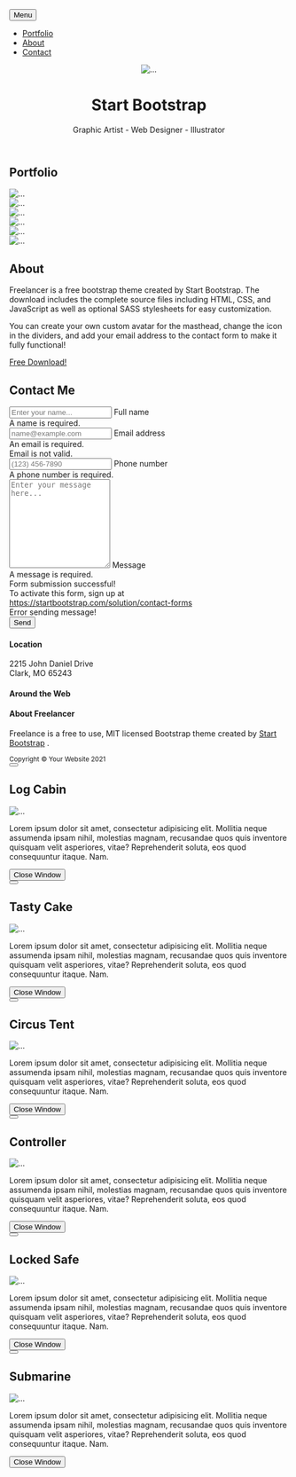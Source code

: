 <!DOCTYPE html>
<html lang="en">
    <head>
        <meta charset="utf-8" />
        <meta name="viewport" content="width=device-width, initial-scale=1, shrink-to-fit=no" />
        <meta name="description" content="" />
        <meta name="author" content="" />
        <title>Freelancer - Start Bootstrap Theme</title>
        <!-- Favicon-->
        <link rel="icon" type="image/x-icon" href="assets/favicon.ico" />
        <!-- Font Awesome icons (free version)-->
        <script src="https://use.fontawesome.com/releases/v5.15.3/js/all.js" crossorigin="anonymous"></script>
        <!-- Google fonts-->
        <link href="https://fonts.googleapis.com/css?family=Montserrat:400,700" rel="stylesheet" type="text/css" />
        <link href="https://fonts.googleapis.com/css?family=Lato:400,700,400italic,700italic" rel="stylesheet" type="text/css" />
        <!-- Core theme CSS (includes Bootstrap)-->
        <link href="css/styles.css" rel="stylesheet" />
        <link href="https://cdn.jsdelivr.net/npm/bootstrap@5.0.2/dist/css/bootstrap.min.css" rel="stylesheet" integrity="sha384-EVSTQN3/azprG1Anm3QDgpJLIm9Nao0Yz1ztcQTwFspd3yD65VohhpuuCOmLASjC" crossorigin="anonymous">
        <script src="https://cdn.jsdelivr.net/npm/bootstrap@5.0.2/dist/js/bootstrap.bundle.min.js" integrity="sha384-MrcW6ZMFYlzcLA8Nl+NtUVF0sA7MsXsP1UyJoMp4YLEuNSfAP+JcXn/tWtIaxVXM" crossorigin="anonymous"></script>
    </head>
    <body id="page-top">
        <!-- Navigation-->
        <nav class="navbar navbar-expand-lg bg-secondary text-uppercase fixed-top" id="mainNav">
            <div class="container">
                <a class="navbar-brand" href="#page-top"><!--<img src="assets/img/Fable.svg">--></a>
                <button class="navbar-toggler text-uppercase font-weight-bold bg-primary text-white rounded" type="button" data-bs-toggle="collapse" data-bs-target="#navbarResponsive" aria-controls="navbarResponsive" aria-expanded="false" aria-label="Toggle navigation">
                    Menu
                    <i class="fas fa-bars"></i>
                </button>
                <div class="collapse navbar-collapse" id="navbarResponsive">
                    <ul class="navbar-nav ms-auto">
                        <li class="nav-item mx-0 mx-lg-1"><a class="nav-link py-3 px-0 px-lg-3 rounded" href="#portfolio">Portfolio</a></li>
                        <li class="nav-item mx-0 mx-lg-1"><a class="nav-link py-3 px-0 px-lg-3 rounded" href="#about">About</a></li>
                        <li class="nav-item mx-0 mx-lg-1"><a class="nav-link py-3 px-0 px-lg-3 rounded" href="#contact">Contact</a></li>
                    </ul>
                </div>
            </div>
        </nav>
        <!-- Masthead-->
        <header class="masthead bg-primary text-white text-center">
            <div class="container d-flex align-items-center flex-column">
                <!-- Masthead Avatar Image-->
                <img class="masthead-avatar mb-5" src="assets/img/avataaars.svg" alt="..." />
                <!-- Masthead Heading-->
                <h1 class="masthead-heading text-uppercase mb-0">Start Bootstrap</h1>
                <!-- Icon Divider-->
                <div class="divider-custom divider-light">
                    <div class="divider-custom-line"></div>
                    <div class="divider-custom-icon"><i class="fas fa-star"></i></div>
                    <div class="divider-custom-line"></div>
                </div>
                <!-- Masthead Subheading-->
                <p class="masthead-subheading font-weight-light mb-0">Graphic Artist - Web Designer - Illustrator</p>
            </div>
        </header>
        <!-- Portfolio Section-->
        <section class="page-section portfolio" id="portfolio">
            <div class="container">
                <!-- Portfolio Section Heading-->
                <h2 class="page-section-heading text-center text-uppercase text-secondary mb-0">Portfolio</h2>
                <!-- Icon Divider-->
                <div class="divider-custom">
                    <div class="divider-custom-line"></div>
                    <div class="divider-custom-icon"><i class="fas fa-star"></i></div>
                    <div class="divider-custom-line"></div>
                </div>
                <!-- Portfolio Grid Items-->
                <div class="row justify-content-center">
                    <!-- Portfolio Item 1-->
                    <div class="col-md-6 col-lg-4 mb-5">
                        <div class="portfolio-item mx-auto" data-bs-toggle="modal" data-bs-target="#portfolioModal1">
                            <div class="portfolio-item-caption d-flex align-items-center justify-content-center h-100 w-100">
                                <div class="portfolio-item-caption-content text-center text-white"><i class="fas fa-plus fa-3x"></i></div>
                            </div>
                            <img class="img-fluid" src="assets/img/portfolio/cabin.png" alt="..." />
                        </div>
                    </div>
                    <!-- Portfolio Item 2-->
                    <div class="col-md-6 col-lg-4 mb-5">
                        <div class="portfolio-item mx-auto" data-bs-toggle="modal" data-bs-target="#portfolioModal2">
                            <div class="portfolio-item-caption d-flex align-items-center justify-content-center h-100 w-100">
                                <div class="portfolio-item-caption-content text-center text-white"><i class="fas fa-plus fa-3x"></i></div>
                            </div>
                            <img class="img-fluid" src="assets/img/portfolio/cake.png" alt="..." />
                        </div>
                    </div>
                    <!-- Portfolio Item 3-->
                    <div class="col-md-6 col-lg-4 mb-5">
                        <div class="portfolio-item mx-auto" data-bs-toggle="modal" data-bs-target="#portfolioModal3">
                            <div class="portfolio-item-caption d-flex align-items-center justify-content-center h-100 w-100">
                                <div class="portfolio-item-caption-content text-center text-white"><i class="fas fa-plus fa-3x"></i></div>
                            </div>
                            <img class="img-fluid" src="assets/img/portfolio/circus.png" alt="..." />
                        </div>
                    </div>
                    <!-- Portfolio Item 4-->
                    <div class="col-md-6 col-lg-4 mb-5 mb-lg-0">
                        <div class="portfolio-item mx-auto" data-bs-toggle="modal" data-bs-target="#portfolioModal4">
                            <div class="portfolio-item-caption d-flex align-items-center justify-content-center h-100 w-100">
                                <div class="portfolio-item-caption-content text-center text-white"><i class="fas fa-plus fa-3x"></i></div>
                            </div>
                            <img class="img-fluid" src="assets/img/portfolio/game.png" alt="..." />
                        </div>
                    </div>
                    <!-- Portfolio Item 5-->
                    <div class="col-md-6 col-lg-4 mb-5 mb-md-0">
                        <div class="portfolio-item mx-auto" data-bs-toggle="modal" data-bs-target="#portfolioModal5">
                            <div class="portfolio-item-caption d-flex align-items-center justify-content-center h-100 w-100">
                                <div class="portfolio-item-caption-content text-center text-white"><i class="fas fa-plus fa-3x"></i></div>
                            </div>
                            <img class="img-fluid" src="assets/img/portfolio/safe.png" alt="..." />
                        </div>
                    </div>
                    <!-- Portfolio Item 6-->
                    <div class="col-md-6 col-lg-4">
                        <div class="portfolio-item mx-auto" data-bs-toggle="modal" data-bs-target="#portfolioModal6">
                            <div class="portfolio-item-caption d-flex align-items-center justify-content-center h-100 w-100">
                                <div class="portfolio-item-caption-content text-center text-white"><i class="fas fa-plus fa-3x"></i></div>
                            </div>
                            <img class="img-fluid" src="assets/img/portfolio/submarine.png" alt="..." />
                        </div>
                    </div>
                </div>
            </div>
        </section>
        <!-- About Section-->
        <section class="page-section bg-primary text-white mb-0" id="about">
            <div class="container">
                <!-- About Section Heading-->
                <h2 class="page-section-heading text-center text-uppercase text-white">About</h2>
                <!-- Icon Divider-->
                <div class="divider-custom divider-light">
                    <div class="divider-custom-line"></div>
                    <div class="divider-custom-icon"><i class="fas fa-star"></i></div>
                    <div class="divider-custom-line"></div>
                </div>
                <!-- About Section Content-->
                <div class="row">
                    <div class="col-lg-4 ms-auto"><p class="lead">Freelancer is a free bootstrap theme created by Start Bootstrap. The download includes the complete source files including HTML, CSS, and JavaScript as well as optional SASS stylesheets for easy customization.</p></div>
                    <div class="col-lg-4 me-auto"><p class="lead">You can create your own custom avatar for the masthead, change the icon in the dividers, and add your email address to the contact form to make it fully functional!</p></div>
                </div>
                <!-- About Section Button-->
                <div class="text-center mt-4">
                    <a class="btn btn-xl btn-outline-light" href="https://startbootstrap.com/theme/freelancer/">
                        <i class="fas fa-download me-2"></i>
                        Free Download!
                    </a>
                </div>
            </div>
        </section>
        <!-- Contact Section-->
        <section class="page-section" id="contact">
            <div class="container">
                <!-- Contact Section Heading-->
                <h2 class="page-section-heading text-center text-uppercase text-secondary mb-0">Contact Me</h2>
                <!-- Icon Divider-->
                <div class="divider-custom">
                    <div class="divider-custom-line"></div>
                    <div class="divider-custom-icon"><i class="fas fa-star"></i></div>
                    <div class="divider-custom-line"></div>
                </div>
                <!-- Contact Section Form-->
                <div class="row justify-content-center">
                    <div class="col-lg-8 col-xl-7">
                        <!-- * * * * * * * * * * * * * * *-->
                        <!-- * * SB Forms Contact Form * *-->
                        <!-- * * * * * * * * * * * * * * *-->
                        <!-- This form is pre-integrated with SB Forms.-->
                        <!-- To make this form functional, sign up at-->
                        <!-- https://startbootstrap.com/solution/contact-forms-->
                        <!-- to get an API token!-->
                        <form id="contactForm" data-sb-form-api-token="API_TOKEN">
                            <!-- Name input-->
                            <div class="form-floating mb-3">
                                <input class="form-control" id="name" type="text" placeholder="Enter your name..." data-sb-validations="required" />
                                <label for="name">Full name</label>
                                <div class="invalid-feedback" data-sb-feedback="name:required">A name is required.</div>
                            </div>
                            <!-- Email address input-->
                            <div class="form-floating mb-3">
                                <input class="form-control" id="email" type="email" placeholder="name@example.com" data-sb-validations="required,email" />
                                <label for="email">Email address</label>
                                <div class="invalid-feedback" data-sb-feedback="email:required">An email is required.</div>
                                <div class="invalid-feedback" data-sb-feedback="email:email">Email is not valid.</div>
                            </div>
                            <!-- Phone number input-->
                            <div class="form-floating mb-3">
                                <input class="form-control" id="phone" type="tel" placeholder="(123) 456-7890" data-sb-validations="required" />
                                <label for="phone">Phone number</label>
                                <div class="invalid-feedback" data-sb-feedback="phone:required">A phone number is required.</div>
                            </div>
                            <!-- Message input-->
                            <div class="form-floating mb-3">
                                <textarea class="form-control" id="message" type="text" placeholder="Enter your message here..." style="height: 10rem" data-sb-validations="required"></textarea>
                                <label for="message">Message</label>
                                <div class="invalid-feedback" data-sb-feedback="message:required">A message is required.</div>
                            </div>
                            <!-- Submit success message-->
                            <!---->
                            <!-- This is what your users will see when the form-->
                            <!-- has successfully submitted-->
                            <div class="d-none" id="submitSuccessMessage">
                                <div class="text-center mb-3">
                                    <div class="fw-bolder">Form submission successful!</div>
                                    To activate this form, sign up at
                                    <br />
                                    <a href="https://startbootstrap.com/solution/contact-forms">https://startbootstrap.com/solution/contact-forms</a>
                                </div>
                            </div>
                            <!-- Submit error message-->
                            <!---->
                            <!-- This is what your users will see when there is-->
                            <!-- an error submitting the form-->
                            <div class="d-none" id="submitErrorMessage"><div class="text-center text-danger mb-3">Error sending message!</div></div>
                            <!-- Submit Button-->
                            <button class="btn btn-primary btn-xl disabled" id="submitButton" type="submit">Send</button>
                        </form>
                    </div>
                </div>
            </div>
        </section>
        <!-- Footer-->
        <footer class="footer text-center">
            <div class="container">
                <div class="row">
                    <!-- Footer Location-->
                    <div class="col-lg-4 mb-5 mb-lg-0">
                        <h4 class="text-uppercase mb-4">Location</h4>
                        <p class="lead mb-0">
                            2215 John Daniel Drive
                            <br />
                            Clark, MO 65243
                        </p>
                    </div>
                    <!-- Footer Social Icons-->
                    <div class="col-lg-4 mb-5 mb-lg-0">
                        <h4 class="text-uppercase mb-4">Around the Web</h4>
                        <a class="btn btn-outline-light btn-social mx-1" href="#!"><i class="fab fa-fw fa-facebook-f"></i></a>
                        <a class="btn btn-outline-light btn-social mx-1" href="#!"><i class="fab fa-fw fa-twitter"></i></a>
                        <a class="btn btn-outline-light btn-social mx-1" href="#!"><i class="fab fa-fw fa-linkedin-in"></i></a>
                        <a class="btn btn-outline-light btn-social mx-1" href="#!"><i class="fab fa-fw fa-dribbble"></i></a>
                    </div>
                    <!-- Footer About Text-->
                    <div class="col-lg-4">
                        <h4 class="text-uppercase mb-4">About Freelancer</h4>
                        <p class="lead mb-0">
                            Freelance is a free to use, MIT licensed Bootstrap theme created by
                            <a href="http://startbootstrap.com">Start Bootstrap</a>
                            .
                        </p>
                    </div>
                </div>
            </div>
        </footer>
        <!-- Copyright Section-->
        <div class="copyright py-4 text-center text-white">
            <div class="container"><small>Copyright &copy; Your Website 2021</small></div>
        </div>
        <!-- Portfolio Modals-->
        <!-- Portfolio Modal 1-->
        <div class="portfolio-modal modal fade" id="portfolioModal1" tabindex="-1" aria-labelledby="portfolioModal1" aria-hidden="true">
            <div class="modal-dialog modal-xl">
                <div class="modal-content">
                    <div class="modal-header border-0"><button class="btn-close" type="button" data-bs-dismiss="modal" aria-label="Close"></button></div>
                    <div class="modal-body text-center pb-5">
                        <div class="container">
                            <div class="row justify-content-center">
                                <div class="col-lg-8">
                                    <!-- Portfolio Modal - Title-->
                                    <h2 class="portfolio-modal-title text-secondary text-uppercase mb-0">Log Cabin</h2>
                                    <!-- Icon Divider-->
                                    <div class="divider-custom">
                                        <div class="divider-custom-line"></div>
                                        <div class="divider-custom-icon"><i class="fas fa-star"></i></div>
                                        <div class="divider-custom-line"></div>
                                    </div>
                                    <!-- Portfolio Modal - Image-->
                                    <img class="img-fluid rounded mb-5" src="assets/img/portfolio/cabin.png" alt="..." />
                                    <!-- Portfolio Modal - Text-->
                                    <p class="mb-4">Lorem ipsum dolor sit amet, consectetur adipisicing elit. Mollitia neque assumenda ipsam nihil, molestias magnam, recusandae quos quis inventore quisquam velit asperiores, vitae? Reprehenderit soluta, eos quod consequuntur itaque. Nam.</p>
                                    <button class="btn btn-primary" href="#!" data-bs-dismiss="modal">
                                        <i class="fas fa-times fa-fw"></i>
                                        Close Window
                                    </button>
                                </div>
                            </div>
                        </div>
                    </div>
                </div>
            </div>
        </div>
        <!-- Portfolio Modal 2-->
        <div class="portfolio-modal modal fade" id="portfolioModal2" tabindex="-1" aria-labelledby="portfolioModal2" aria-hidden="true">
            <div class="modal-dialog modal-xl">
                <div class="modal-content">
                    <div class="modal-header border-0"><button class="btn-close" type="button" data-bs-dismiss="modal" aria-label="Close"></button></div>
                    <div class="modal-body text-center pb-5">
                        <div class="container">
                            <div class="row justify-content-center">
                                <div class="col-lg-8">
                                    <!-- Portfolio Modal - Title-->
                                    <h2 class="portfolio-modal-title text-secondary text-uppercase mb-0">Tasty Cake</h2>
                                    <!-- Icon Divider-->
                                    <div class="divider-custom">
                                        <div class="divider-custom-line"></div>
                                        <div class="divider-custom-icon"><i class="fas fa-star"></i></div>
                                        <div class="divider-custom-line"></div>
                                    </div>
                                    <!-- Portfolio Modal - Image-->
                                    <img class="img-fluid rounded mb-5" src="assets/img/portfolio/cake.png" alt="..." />
                                    <!-- Portfolio Modal - Text-->
                                    <p class="mb-4">Lorem ipsum dolor sit amet, consectetur adipisicing elit. Mollitia neque assumenda ipsam nihil, molestias magnam, recusandae quos quis inventore quisquam velit asperiores, vitae? Reprehenderit soluta, eos quod consequuntur itaque. Nam.</p>
                                    <button class="btn btn-primary" href="#!" data-bs-dismiss="modal">
                                        <i class="fas fa-times fa-fw"></i>
                                        Close Window
                                    </button>
                                </div>
                            </div>
                        </div>
                    </div>
                </div>
            </div>
        </div>
        <!-- Portfolio Modal 3-->
        <div class="portfolio-modal modal fade" id="portfolioModal3" tabindex="-1" aria-labelledby="portfolioModal3" aria-hidden="true">
            <div class="modal-dialog modal-xl">
                <div class="modal-content">
                    <div class="modal-header border-0"><button class="btn-close" type="button" data-bs-dismiss="modal" aria-label="Close"></button></div>
                    <div class="modal-body text-center pb-5">
                        <div class="container">
                            <div class="row justify-content-center">
                                <div class="col-lg-8">
                                    <!-- Portfolio Modal - Title-->
                                    <h2 class="portfolio-modal-title text-secondary text-uppercase mb-0">Circus Tent</h2>
                                    <!-- Icon Divider-->
                                    <div class="divider-custom">
                                        <div class="divider-custom-line"></div>
                                        <div class="divider-custom-icon"><i class="fas fa-star"></i></div>
                                        <div class="divider-custom-line"></div>
                                    </div>
                                    <!-- Portfolio Modal - Image-->
                                    <img class="img-fluid rounded mb-5" src="assets/img/portfolio/circus.png" alt="..." />
                                    <!-- Portfolio Modal - Text-->
                                    <p class="mb-4">Lorem ipsum dolor sit amet, consectetur adipisicing elit. Mollitia neque assumenda ipsam nihil, molestias magnam, recusandae quos quis inventore quisquam velit asperiores, vitae? Reprehenderit soluta, eos quod consequuntur itaque. Nam.</p>
                                    <button class="btn btn-primary" href="#!" data-bs-dismiss="modal">
                                        <i class="fas fa-times fa-fw"></i>
                                        Close Window
                                    </button>
                                </div>
                            </div>
                        </div>
                    </div>
                </div>
            </div>
        </div>
        <!-- Portfolio Modal 4-->
        <div class="portfolio-modal modal fade" id="portfolioModal4" tabindex="-1" aria-labelledby="portfolioModal4" aria-hidden="true">
            <div class="modal-dialog modal-xl">
                <div class="modal-content">
                    <div class="modal-header border-0"><button class="btn-close" type="button" data-bs-dismiss="modal" aria-label="Close"></button></div>
                    <div class="modal-body text-center pb-5">
                        <div class="container">
                            <div class="row justify-content-center">
                                <div class="col-lg-8">
                                    <!-- Portfolio Modal - Title-->
                                    <h2 class="portfolio-modal-title text-secondary text-uppercase mb-0">Controller</h2>
                                    <!-- Icon Divider-->
                                    <div class="divider-custom">
                                        <div class="divider-custom-line"></div>
                                        <div class="divider-custom-icon"><i class="fas fa-star"></i></div>
                                        <div class="divider-custom-line"></div>
                                    </div>
                                    <!-- Portfolio Modal - Image-->
                                    <img class="img-fluid rounded mb-5" src="assets/img/portfolio/game.png" alt="..." />
                                    <!-- Portfolio Modal - Text-->
                                    <p class="mb-4">Lorem ipsum dolor sit amet, consectetur adipisicing elit. Mollitia neque assumenda ipsam nihil, molestias magnam, recusandae quos quis inventore quisquam velit asperiores, vitae? Reprehenderit soluta, eos quod consequuntur itaque. Nam.</p>
                                    <button class="btn btn-primary" href="#!" data-bs-dismiss="modal">
                                        <i class="fas fa-times fa-fw"></i>
                                        Close Window
                                    </button>
                                </div>
                            </div>
                        </div>
                    </div>
                </div>
            </div>
        </div>
        <!-- Portfolio Modal 5-->
        <div class="portfolio-modal modal fade" id="portfolioModal5" tabindex="-1" aria-labelledby="portfolioModal5" aria-hidden="true">
            <div class="modal-dialog modal-xl">
                <div class="modal-content">
                    <div class="modal-header border-0"><button class="btn-close" type="button" data-bs-dismiss="modal" aria-label="Close"></button></div>
                    <div class="modal-body text-center pb-5">
                        <div class="container">
                            <div class="row justify-content-center">
                                <div class="col-lg-8">
                                    <!-- Portfolio Modal - Title-->
                                    <h2 class="portfolio-modal-title text-secondary text-uppercase mb-0">Locked Safe</h2>
                                    <!-- Icon Divider-->
                                    <div class="divider-custom">
                                        <div class="divider-custom-line"></div>
                                        <div class="divider-custom-icon"><i class="fas fa-star"></i></div>
                                        <div class="divider-custom-line"></div>
                                    </div>
                                    <!-- Portfolio Modal - Image-->
                                    <img class="img-fluid rounded mb-5" src="assets/img/portfolio/safe.png" alt="..." />
                                    <!-- Portfolio Modal - Text-->
                                    <p class="mb-4">Lorem ipsum dolor sit amet, consectetur adipisicing elit. Mollitia neque assumenda ipsam nihil, molestias magnam, recusandae quos quis inventore quisquam velit asperiores, vitae? Reprehenderit soluta, eos quod consequuntur itaque. Nam.</p>
                                    <button class="btn btn-primary" href="#!" data-bs-dismiss="modal">
                                        <i class="fas fa-times fa-fw"></i>
                                        Close Window
                                    </button>
                                </div>
                            </div>
                        </div>
                    </div>
                </div>
            </div>
        </div>
        <!-- Portfolio Modal 6-->
        <div class="portfolio-modal modal fade" id="portfolioModal6" tabindex="-1" aria-labelledby="portfolioModal6" aria-hidden="true">
            <div class="modal-dialog modal-xl">
                <div class="modal-content">
                    <div class="modal-header border-0"><button class="btn-close" type="button" data-bs-dismiss="modal" aria-label="Close"></button></div>
                    <div class="modal-body text-center pb-5">
                        <div class="container">
                            <div class="row justify-content-center">
                                <div class="col-lg-8">
                                    <!-- Portfolio Modal - Title-->
                                    <h2 class="portfolio-modal-title text-secondary text-uppercase mb-0">Submarine</h2>
                                    <!-- Icon Divider-->
                                    <div class="divider-custom">
                                        <div class="divider-custom-line"></div>
                                        <div class="divider-custom-icon"><i class="fas fa-star"></i></div>
                                        <div class="divider-custom-line"></div>
                                    </div>
                                    <!-- Portfolio Modal - Image-->
                                    <img class="img-fluid rounded mb-5" src="assets/img/portfolio/submarine.png" alt="..." />
                                    <!-- Portfolio Modal - Text-->
                                    <p class="mb-4">Lorem ipsum dolor sit amet, consectetur adipisicing elit. Mollitia neque assumenda ipsam nihil, molestias magnam, recusandae quos quis inventore quisquam velit asperiores, vitae? Reprehenderit soluta, eos quod consequuntur itaque. Nam.</p>
                                    <button class="btn btn-primary" href="#!" data-bs-dismiss="modal">
                                        <i class="fas fa-times fa-fw"></i>
                                        Close Window
                                    </button>
                                </div>
                            </div>
                        </div>
                    </div>
                </div>
            </div>
        </div>
        <!-- Bootstrap core JS-->
        <script src="https://cdn.jsdelivr.net/npm/bootstrap@5.0.2/dist/js/bootstrap.bundle.min.js"></script>
        <!-- Core theme JS-->
        <script src="js/scripts.js"></script>
        <!-- * * * * * * * * * * * * * * * * * * * * * * * * * * * * * * * * * * * * * * * *-->
        <!-- * *                               SB Forms JS                               * *-->
        <!-- * * Activate your form at https://startbootstrap.com/solution/contact-forms * *-->
        <!-- * * * * * * * * * * * * * * * * * * * * * * * * * * * * * * * * * * * * * * * *-->
        <script src="https://cdn.startbootstrap.com/sb-forms-latest.js"></script>
    </body>
</html>
